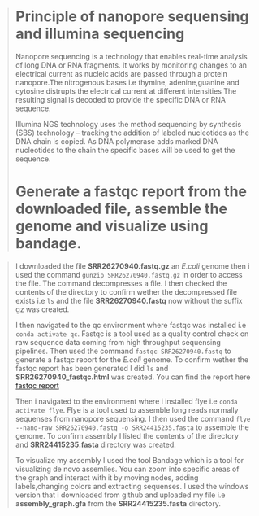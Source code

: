 ># **Principle of nanopore sequensing and illumina sequencing**
>
>Nanopore sequencing is a technology that enables real-time analysis of long DNA or RNA fragments. It works by monitoring changes to an electrical current as nucleic acids are passed through a protein nanopore.The nitrogenous bases i.e thymine, adenine,guanine and cytosine distrupts the electrical current at different intensities The resulting signal is decoded to provide the specific DNA or RNA sequence.
>
>Illumina NGS technology uses the method sequencing by synthesis (SBS) technology – tracking the addition of labeled nucleotides as the DNA chain is copied. As DNA polymerase adds marked DNA nucleotides to the chain the specific bases will be used to get the sequence.
># **Generate a fastqc report from the downloaded file, assemble the genome and visualize using bandage.**

> I downloaded the file **SRR26270940.fastq.gz** an *E.coli* genome then i used the command  `gunzip SRR26270940.fastq.gz` in order to access the file. The command decompresses a file.
> I then checked the contents of the directory to confirm wether the decompressed file exists i.e `ls` and the file **SRR26270940.fastq** now without the suffix gz was created.
> 
> I then navigated to the qc environment where fastqc was installed i.e  `conda activate qc`. Fastqc is a tool used as a quality control check on raw sequence data coming from high throughput sequensing pipelines. Then used the command `fastqc SRR26270940.fastq` to generate a fastqc report for the *E.coli* genome.
> To confirm wether the fastqc report has been generated I did `ls` and **SRR26270940_fastqc.html**  was created. You can find the report here [fastqc report](\\wsl.localhost\Ubuntu-22.04\home\karencherono\SRR26270940_fastqc.html)
>
> Then i navigated to the environment where i installed flye i.e `conda activate flye`. Flye is a tool used to assemble long reads normally sequenses from nanopore sequensing. I then used the command `flye --nano-raw SRR26270940.fastq -o SRR24415235.fasta` to assemble the genome. To confirm assembly I listed the contents of the directory and **SRR24415235.fasta** directory was created.
>
> To visualize my assembly I used the tool Bandage which is a tool for visualizing de novo assemlies. You can zoom into specific areas of the graph and interact with it by moving nodes, adding labels,changing colors and extracting sequenses. I used the windows version that i downloaded from github and uploaded my file i.e **assembly_graph.gfa** from the **SRR24415235.fasta** directory.
